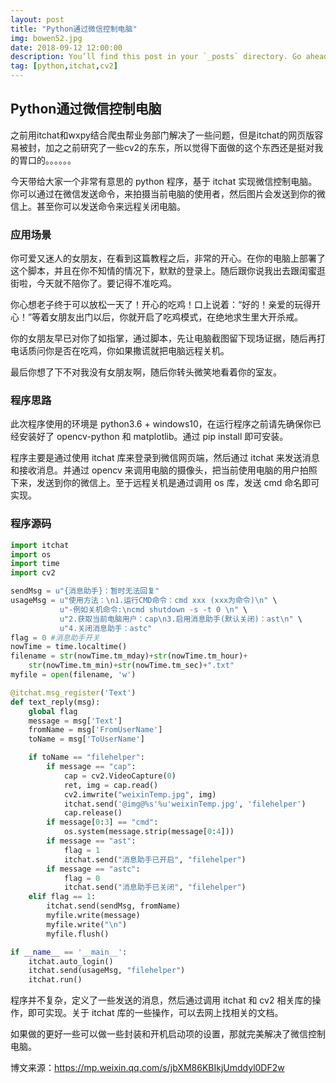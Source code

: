 ```yaml
---
layout: post
title: "Python通过微信控制电脑"
img: bowen52.jpg
date: 2018-09-12 12:00:00 
description: You’ll find this post in your `_posts` directory. Go ahead and edit it and re-build the site to see your changes. # Add post description (optional)
tag: [python,itchat,cv2]
---
```



## Python通过微信控制电脑

之前用itchat和wxpy结合爬虫帮业务部门解决了一些问题，但是itchat的网页版容易被封，加之之前研究了一些cv2的东东，所以觉得下面做的这个东西还是挺对我的胃口的。。。。。。

今天带给大家一个非常有意思的 python 程序，基于 itchat 实现微信控制电脑。你可以通过在微信发送命令，来拍摄当前电脑的使用者，然后图片会发送到你的微信上。甚至你可以发送命令来远程关闭电脑。


### 应用场景

你可爱又迷人的女朋友，在看到这篇教程之后，非常的开心。在你的电脑上部署了这个脚本，并且在你不知情的情况下，默默的登录上。随后跟你说我出去跟闺蜜逛街啦，今天就不陪你了。要记得不准吃鸡。

你心想老子终于可以放松一天了！开心的吃鸡！口上说着：“好的！亲爱的玩得开心！”等着女朋友出门以后，你就开启了吃鸡模式，在绝地求生里大开杀戒。

你的女朋友早已对你了如指掌，通过脚本，先让电脑截图留下现场证据，随后再打电话质问你是否在吃鸡，你如果撒谎就把电脑远程关机。

最后你想了下不对我没有女朋友啊，随后你转头微笑地看着你的室友。


### 程序思路

此次程序使用的环境是 python3.6 + windows10，在运行程序之前请先确保你已经安装好了 opencv-python 和 matplotlib。通过 pip install 即可安装。

程序主要是通过使用 itchat 库来登录到微信网页端，然后通过 itchat 来发送消息和接收消息。并通过 opencv 来调用电脑的摄像头，把当前使用电脑的用户拍照下来，发送到你的微信上。至于远程关机是通过调用 os 库，发送 cmd 命名即可实现。

### 程序源码

```python
import itchat
import os
import time
import cv2

sendMsg = u"{消息助手}：暂时无法回复"
usageMsg = u"使用方法：\n1.运行CMD命令：cmd xxx (xxx为命令)\n" \
           u"-例如关机命令:\ncmd shutdown -s -t 0 \n" \
           u"2.获取当前电脑用户：cap\n3.启用消息助手(默认关闭)：ast\n" \
           u"4.关闭消息助手：astc"
flag = 0 #消息助手开关
nowTime = time.localtime()
filename = str(nowTime.tm_mday)+str(nowTime.tm_hour)+
	str(nowTime.tm_min)+str(nowTime.tm_sec)+".txt"
myfile = open(filename, 'w')

@itchat.msg_register('Text')
def text_reply(msg):
    global flag
    message = msg['Text']
    fromName = msg['FromUserName']
    toName = msg['ToUserName']

    if toName == "filehelper":
        if message == "cap":
            cap = cv2.VideoCapture(0)
            ret, img = cap.read()
            cv2.imwrite("weixinTemp.jpg", img)
            itchat.send('@img@%s'%u'weixinTemp.jpg', 'filehelper')
            cap.release()
        if message[0:3] == "cmd":
            os.system(message.strip(message[0:4]))
        if message == "ast":
            flag = 1
            itchat.send("消息助手已开启", "filehelper")
        if message == "astc":
            flag = 0
            itchat.send("消息助手已关闭", "filehelper")
    elif flag == 1:
        itchat.send(sendMsg, fromName)
        myfile.write(message)
        myfile.write("\n")
        myfile.flush()

if __name__ == '__main__':
    itchat.auto_login()
    itchat.send(usageMsg, "filehelper")
    itchat.run()

```

程序并不复杂，定义了一些发送的消息，然后通过调用 itchat 和 cv2 相关库的操作，即可实现。关于 itchat 库的一些操作，可以去网上找相关的文档。


如果做的更好一些可以做一些封装和开机启动项的设置，那就完美解决了微信控制电脑。


博文来源：<https://mp.weixin.qq.com/s/jbXM86KBIkjUmddyl0DF2w>
